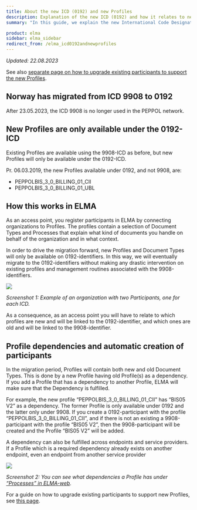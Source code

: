 ```yaml
---
title: About the new ICD (0192) and new Profiles
description: Explanation of the new ICD (0192) and how it relates to ned Profiles.
summary: "In this guide, we explain the new International Code Designator (ICD), 0192, for Norway, how the new Profiles relates to this ICD, and an overview of how this works in ELMA."

product: elma
sidebar: elma_sidebar
redirect_from: /elma_icd0192andnewprofiles
---
```


*Updated: 22.08.2023*

See also [separate page on how to upgrade existing participants to support the new Profiles](https://docs.digdir.no/docs/ELMA/elma_upgradingto0192profiles).

## Norway has migrated from ICD 9908 to 0192
After 23.05.2023, the ICD 9908 is no longer used in the PEPPOL network.

## New Profiles are only available under the 0192-ICD
Existing Profiles are available using the 9908-ICD as before, but new Profiles will only be available under the 0192-ICD.

Pr. 06.03.2019, the new Profiles available under 0192, and not 9908, are:
- PEPPOLBIS_3_0_BILLING_01_CII
- PEPPOLBIS_3_0_BILLING_01_UBL

## How this works in ELMA
As an access point, you register participants in ELMA by connecting organizations to Profiles. The profiles contain a selection of Document Types and Processes that explain what kind of documents you handle on behalf of the organization and in what context. 

In order to drive the migration forward, new Profiles and Document Types will only be available on 0192-identifiers. In this way, we will eventually migrate to the 0192-identifiers without making any drastic intervention on existing profiles and management routines associated with the 9908-identifiers.

![]({{site.baseurl}}/images/elma/participant_search_example_of_org_with_two_participants.png)

*Screenshot 1: Example of an organization with two Participants, one for each ICD.*

As a consequence, as an access point you will have to relate to which profiles are new and will be linked to the 0192-identifier, and which ones are old and will be linked to the 9908-identifier. 

## Profile dependencies and automatic creation of participants
In the migration period, Profiles will contain both new and old Document Types. This is done by a new Profile having old Profile(s) as a dependency. If you add a Profile that has a dependency to another Profile, ELMA will make sure that the Dependency is fulfilled.

For example, the new profile “PEPPOLBIS_3_0_BILLING_01_CII” has “BIS05 V2” as a dependency. The former Profile is only available under 0192 and the latter only under 9908. If you create a 0192-participant with the profile “PEPPOLBIS_3_0_BILLING_01_CII”, and if there is not an existing a 9908-participant with the profile “BIS05 V2”, then the 9908-participant will be created and the Profile “BIS05 V2” will be added.

A dependency can also be fulfilled across endpoints and service providers. If a Profile which is a required dependency already exists on another endpoint, even an endpoint from another service provider

![]({{site.baseurl}}/images/elma/view_process.png)

*Screenshot 2: You can see what dependencies a Profile has under [“Processes” in ELMA-web](https://smp.difi.no/process).*

For a guide on how to upgrade existing participants to support new Profiles, see [this page](https://docs.digdir.no/docs/ELMA/elma_upgradingto0192profiles).
